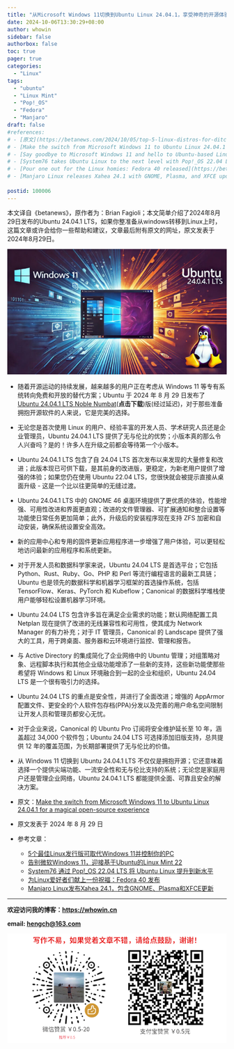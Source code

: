 ```yaml
---
title: "从Microsoft Windows 11切换到Ubuntu Linux 24.04.1，享受神奇的开源体验"
date: 2024-10-06T13:30:29+08:00
author: whowin
sidebar: false
authorbox: false
toc: true
pager: true
categories:
  - "Linux"
tags:
  - "ubuntu"
  - "Linux Mint"
  - "Pop!_OS"
  - "Fedora"
  - "Manjaro"
draft: false
#references: 
# - [原文](https://betanews.com/2024/10/05/top-5-linux-distros-for-ditching-windows-11/)
# - [Make the switch from Microsoft Windows 11 to Ubuntu Linux 24.04.1 for a magical open-source experience](https://betanews.com/2024/08/29/switch-from-windows-11-to-ubuntu-24-04-1/)
# - [Say goodbye to Microsoft Windows 11 and hello to Ubuntu-based Linux Mint 22](https://betanews.com/2024/07/25/linux-mint-22-offers-compelling-reasons-to-switch-from-windows-11/)
# - [System76 takes Ubuntu Linux to the next level with Pop!_OS 22.04 LTS](https://betanews.com/2022/04/25/system76-pop_os-2204-ubuntu-linux/)
# - [Pour one out for the Linux homies: Fedora 40 released](https://betanews.com/2024/04/23/fedora-linux-40/)
# - [Manjaro Linux releases Xahea 24.1 with GNOME, Plasma, and XFCE updates](https://betanews.com/2024/10/02/manjaro-linux-releases-xahea-24-1-with-gnome-plasma-and-xfce-updates/)

postid: 100006
---
```



本文译自《betanews》，原作者为：Brian Fagioli；本文简单介绍了2024年8月29日发布的Ubuntu 24.04.1 LTS，如果你整准备从windows转移到Linux上时，这篇文章或许会给你一些帮助和建议，文章最后附有原文的网址，原文发表于2024年8月29日。
<!--more-->

![Ubuntu 24.04.1][img01]

* 随着开源运动的持续发展，越来越多的用户正在考虑从 Windows 11 等专有系统转向免费和开放的替代方案；Ubuntu 于 2024 年 8 月 29 日发布了 [Ubuntu 24.04.1 LTS Noble Numbat][ubuntu-desktop](**点击下载**)版(经过延迟)，对于那些准备拥抱开源软件的人来说，它是完美的选择。

* 无论您是首次使用 Linux 的用户、经验丰富的开发人员、学术研究人员还是企业管理员，Ubuntu 24.04.1 LTS 提供了无与伦比的优势；小版本真的那么令人兴奋吗？是的！许多人在升级之前都会等待第一个小版本。

* Ubuntu 24.04.1 LTS 包含了自 24.04 LTS 首次发布以来发现的大量修复和改进；此版本现已可供下载，是其前身的改进版，更稳定，为新老用户提供了增强的体验；如果您仍在使用 Ubuntu 22.04 LTS，您很快就会被提示直接从桌面升级 - 这是一个比以往更简单的无缝过渡。

* Ubuntu 24.04.1 LTS 中的 GNOME 46 桌面环境提供了更优质的体验，性能增强、可用性改进和界面更直观；改进的文件管理器、可扩展通知和整合设置等功能使日常任务更加简单；此外，升级后的安装程序现在支持 ZFS 加密和自动安装，确保系统设置安全高效。

* 新的应用中心和专用的固件更新应用程序进一步增强了用户体验，可以更轻松地访问最新的应用程序和系统更新。

* 对于开发人员和数据科学家来说，Ubuntu 24.04 LTS 是首选平台；它包括 Python、Rust、Ruby、Go、PHP 和 Perl 等流行编程语言的最新工具链；Ubuntu 也是领先的数据科学和机器学习框架的首选操作系统，包括 TensorFlow、Keras、PyTorch 和 Kubeflow；Canonical 的数据科学堆栈使用户能够轻松设置机器学习环境。

* Ubuntu 24.04 LTS 包含许多旨在满足企业需求的功能；默认网络配置工具 Netplan 现在提供了改进的无线兼容性和可用性，使其成为 Network Manager 的有力补充；对于 IT 管理员，Canonical 的 Landscape 提供了强大的工具，用于跨桌面、服务器和云环境进行监控、管理和报告。

* 与 Active Directory 的集成简化了企业网络中的 Ubuntu 管理；对组策略对象、远程脚本执行和其他企业级功能增添了一些新的支持，这些新功能使那些希望将 Windows 和 Linux 环境融合到一起的企业和组织，Ubuntu 24.04 LTS 是一个很有吸引力的选择。

* Ubuntu 24.04 LTS 的重点是安全性，并进行了全面改进；增强的 AppArmor 配置文件、更安全的个人软件包存档(PPA)分发以及完善的用户命名空间限制让开发人员和管理员都安心无忧。

* 对于企业来说，Canonical 的 Ubuntu Pro 订阅将安全维护延长至 10 年，涵盖超过 34,000 个软件包；Ubuntu 24.04 LTS 可选择添加旧版支持，总共提供 12 年的覆盖范围，为长期部署提供了无与伦比的价值。

* 从 Windows 11 切换到 Ubuntu 24.04.1 LTS 不仅仅是拥抱开源；它还意味着选择一个提供尖端功能、一流安全性和无与伦比支持的系统；无论您是家庭用户还是管理企业网络，Ubuntu 24.04.1 LTS 都能提供全面、可靠且安全的解决方案。

* 原文：[Make the switch from Microsoft Windows 11 to Ubuntu Linux 24.04.1 for a magical open-source experience][article01]
* 原文发表于 2024 年 8 月 29 日

* 参考文章：
    - [5个最佳Linux发行版可取代Windows 11并控制你的PC][ref01]
    <!-- - [从Microsoft Windows 11切换到Ubuntu Linux 24.04.1，享受神奇的开源体验][ref02] -->
    - [告别微软Windows 11，迎接基于Ubuntu的Linux Mint 22][ref03]
    - [System76 通过 Pop!_OS 22.04 LTS 将 Ubuntu Linux 提升到新水平][ref04]
    - [为Linux爱好者们献上一份祝福：Fedora 40 发布][ref05]
    - [Manjaro Linux发布Xahea 24.1，包含GNOME、Plasma和XFCE更新][ref06]


-------------
**欢迎访问我的博客：https://whowin.cn**

**email: hengch@163.com**

![donation][img_sponsor_qrcode]

[img_sponsor_qrcode]:/images/qrcode/sponsor-qrcode.png

[ubuntu-desktop]:https://ubuntu.com/download/desktop/

[article01]:https://betanews.com/2024/08/29/switch-from-windows-11-to-ubuntu-24-04-1/

[ref01]:/post/blog/linx/0005-top-5-linux-distros-for-ditching-windows-11/
[ref02]:/post/blog/linx/0006-switch-from-windows-11-to-ubuntu-24-04-1/
[ref03]:/post/blog/linx/0011-linux-mint-22-offers-compelling-reasons-to-switch-from-windows-11/
[ref04]:/post/blog/linx/0013-system76-pop_os-2204-ubuntu-linux/
[ref05]:/post/blog/linx/0014-fedora-linux-40/
[ref06]:/post/blog/linx/0015-manjaro-linux-releases-xahea-24-1-with-gnome-plasma-and-xfce-updates/

<!--CSDN
[ref01]:https://blog.csdn.net/whowin/article/details/142851436
[ref02]:https://blog.csdn.net/whowin/article/details/142850897
[ref03]:https://blog.csdn.net/whowin/article/details/142851017
[ref04]:https://blog.csdn.net/whowin/article/details/142851122
[ref05]:https://blog.csdn.net/whowin/article/details/142851244
[ref06]:https://blog.csdn.net/whowin/article/details/142851329
-->

[img01]:/images/100006/ubuntu-24.jpeg
<!-- CSDN
[img01]:https://i-blog.csdnimg.cn/direct/dfef16ac372440f585c38dae623aec82.jpeg#pic_center
-->

